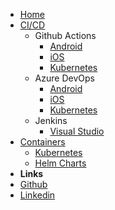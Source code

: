<!-- markdownlint-disable-next-line first-line-heading -->

- [Home](/)
- [CI/CD](/es-mx/cicd/cicd.md)
  - Github Actions
    - [Android](/es-mx/cicd/android.md)
    - [iOS](/es-mx/cicd/ios.md)
    - [Kubernetes](/es-mx/cicd/kubernetes.md)
  - Azure DevOps
    - [Android](/es-mx/cicd/azure-devops/azure-devops.md)
    - [iOS](/es-mx/cicd/azure-devops/azure-devops.md)
    - [Kubernetes](/#)
  - Jenkins
    - [Visual Studio](/es-mx/cicd/jenkins/jenkins.md)
- [Containers](/#)
  - [Kubernetes](/#)
  - [Helm Charts](/#)
- **Links**
- [Github](https://github.com/karlosarr)
- [Linkedin](https://www.linkedin.com/in/karlosarr)